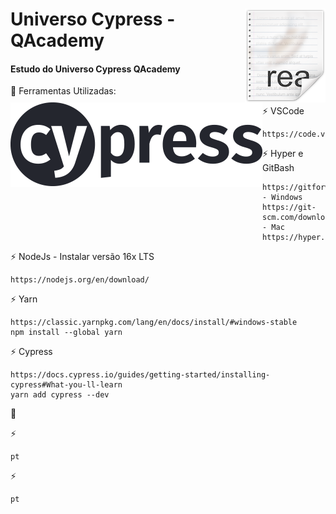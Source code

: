 # <img src="icon.png" align="right" />
# <img src="LogoCypress.png" align="left" />

# Universo Cypress - QAcademy
<h4>Estudo do Universo Cypress QAcademy</h4>

🧰 Ferramentas Utilizadas:<br>

   ⚡ VSCode<br>
   
    https://code.visualstudio.com/download

   ⚡ Hyper e GitBash<br>

    https://gitforwindows.org/ - Windows
    https://git-scm.com/download/mac - Mac
    https://hyper.is/plugins

   ⚡ NodeJs - Instalar versão 16x LTS<br>

    https://nodejs.org/en/download/

   ⚡ Yarn <br>

    https://classic.yarnpkg.com/lang/en/docs/install/#windows-stable
    npm install --global yarn

   ⚡ Cypress <br>
    
    https://docs.cypress.io/guides/getting-started/installing-cypress#What-you-ll-learn
    yarn add cypress --dev
    

🧰 <br>

   ⚡ <br>

    pt

   ⚡ <br>

    pt
